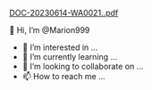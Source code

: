 
[DOC-20230614-WA0021..pdf](https://github.com/Marion999/Marion999/files/11749288/DOC-20230614-WA0021.pdf)

👋 Hi, I’m @Marion999
- 👀 I’m interested in ...
- 🌱 I’m currently learning ...
- 💞️ I’m looking to collaborate on ...
- 📫 How to reach me ...

<!---
Marion999/Marion999 is a ✨ special ✨ repository because its `README.md` (this file) appears on your GitHub profile.
You can click the Preview link to take a look at your changes.
--->
